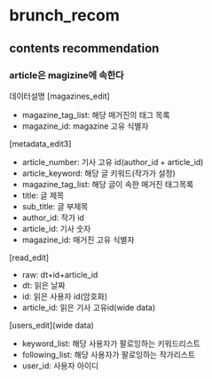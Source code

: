 # brunch_recom
## contents recommendation

### article은 magizine에 속한다

데이터설명
[magazines_edit]
- magazine_tag_list: 해당 매거진의 태그 목록
- magazine_id: magazine 고유 식별자

[metadata_edit3]
- article_number: 기사 고유 id(author_id + article_id)
- article_keyword: 해당 글 키워드(작가가 설정)
- magazine_tag_list: 해당 글이 속한 매거진 태그목록
- title: 글 제목
- sub_title: 글 부제목
- author_id: 작가 id
- article_id: 기사 숫자
- magazine_id: 매거진 고유 식별자

[read_edit]
- raw: dt+id+article_id
- dt: 읽은 날짜
- id: 읽은 사용자 id(암호화)
- article_id: 읽은 기사 고유id(wide data)

[users_edit](wide data)
- keyword_list: 해당 사용자가 팔로잉하는 키워드리스트
- following_list: 해당 사용자가 팔로잉하는 작가리스트
- user_id: 사용자 아이디

